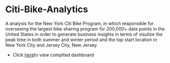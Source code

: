 # Citi-Bike-Analytics

A analysis for the New York Citi Bike Program, in which responsible for overseeing the largest bike sharing program for 200,000+ data points in the United States in order to generate business insights in terms of visulize the peak time in both summer and winter period and the top start location in New York City and Jersey City, New Jersey.

* Click [here](https://public.tableau.com/profile/shilpi8807#!/)to view complted dashboard
